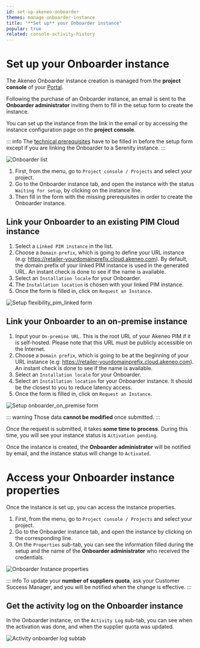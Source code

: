 ```yaml
---
id: set-up-akeneo-onboarder
themes: manage-onboarder-instance
title: "**Set up** your Onboarder instance"
popular: true
related: console-activity-history
---
```


# Set up your Onboarder instance

The Akeneo Onboarder instance creation is managed from the **project console** of your [Portal](connect-to-your-portal.html). 

Following the purchase of an Onboarder instance, an email is sent to the **Onboarder administrator** inviting them to fill in the setup form to create the instance.

You can set up the instance from the link in the email or by accessing the instance configuration page on the **project console**.

::: info
The [technical prerequisites](https://docs.akeneo.com/latest/onboarder/prerequisites/index.html#prerequisites) have to be filled in before the setup form except if you are linking the Onboarder to a Serenity instance.
:::

![Onboarder list](../img/onboarder_list_waiting_setup.jpg)

1. First, from the menu, go to `Project console / Projects` and select your project.
2. Go to the Onboarder instance tab, and open the instance with the status `Waiting for setup`, by clicking on the instance line.
3. Then fill in the form with the missing prerequisites in order to create the Onboarder instance.

## Link your Onboarder to an existing PIM Cloud instance

1. Select a `Linked PIM instance` in the list.
2. Choose a `Domain prefix`, which is going to define your URL instance (e.g: https://retailer-yourdomainprefix.cloud.akeneo.com). By default, the domain prefix of your linked PIM instance is used in the generated URL. An instant check is done to see if the name is available.
3. Select an `Installation locale` for your Onboarder.
4. The `Installation location` is chosen with your linked PIM instance.
5. Once the form is filled in, click on `Request an Instance`.

![Setup flexibility_pim_linked form](../img/onboarder_instance_setup_pim_linked.jpg)

## Link your Onboarder to an on-premise instance

1. Input your `On-premise URL`. This is the root URL of your Akeneo PIM if it is self-hosted. Please note that this URL must be publicly accessible on the Internet.
2. Choose a `Domain prefix`, which is going to be at the beginning of your URL instance (e.g: https://retailer-yourdomainprefix.cloud.akeneo.com). An instant check is done to see if the name is available.
3. Select an `Installation locale` for your Onboarder.
4. Select an `Installation location` for your Onboarder instance. It should be the closest to you to reduce latency access.
5. Once the form is filled in, click on `Request an Instance`.


![Setup onboarder_on_premise form](../img/onboarder_instance_setup_on_premise.jpg)

::: warning
Those data **cannot be modified** once submitted.
:::

Once the request is submitted, it takes **some time to process**. During this time, you will see your instance status is `Activation pending`.

Once the instance is created, the **Onboarder administrator** will be notified by email, and the instance status will change to `Activated`.

# Access your Onboarder instance properties

Once the instance is set up, you can access the instance properties.

1. First, from the menu, go to `Project console / Projects` and select your project.
2. Go to the Onboarder instance tab, and open the instance by clicking on the corresponding line.
3. On the `Properties` sub-tab, you can see the information filled during the setup and the name of the **Onboarder administrator** who received the credentials.

![Onboarder Instance properties](../img/onboarder_activated.jpg)

::: info
To update your **number of suppliers quota**, ask your Customer Success Manager, and you will be notified when the change is effective.
:::

## Get the activity log on the Onboarder instance

In the Onboarder instance, on the `Activity Log` sub-tab, you can see when the activation was done, and when the supplier quota was updated.

![Activity onboarder log subtab](../img/onboarder_activity_log.jpg)
